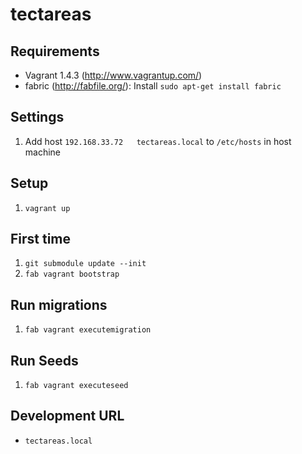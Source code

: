 tectareas
=========

## Requirements

* Vagrant 1.4.3 (http://www.vagrantup.com/)
* fabric (http://fabfile.org/): Install `sudo apt-get install fabric`

## Settings

1. Add host `192.168.33.72   tectareas.local` to  `/etc/hosts` in host machine    

## Setup

1. `vagrant up`

## First time
1. `git submodule update --init`
2. `fab vagrant bootstrap`

## Run migrations

1. `fab vagrant executemigration`

## Run Seeds

1. `fab vagrant executeseed`

## Development URL

* `tectareas.local`
